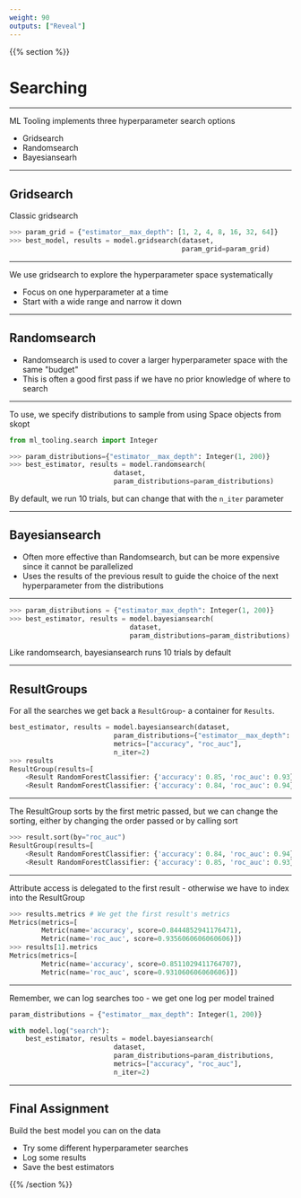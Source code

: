 ```yaml
---
weight: 90
outputs: ["Reveal"]
---
```


{{% section %}}

# Searching

---

ML Tooling implements three hyperparameter search options

- Gridsearch
- Randomsearch
- Bayesiansearh

---

## Gridsearch

Classic gridsearch

```python
>>> param_grid = {"estimator__max_depth": [1, 2, 4, 8, 16, 32, 64]}
>>> best_model, results = model.gridsearch(dataset, 
                                           param_grid=param_grid)
```

---

We use gridsearch to explore the hyperparameter space systematically

- Focus on one hyperparameter at a time
- Start with a wide range and narrow it down

---

## Randomsearch

- Randomsearch is used to cover a larger hyperparameter space with the same "budget"
- This is often a good first pass if we have no prior knowledge of where to search

---

To use, we specify distributions to sample from using Space objects from skopt

```python
from ml_tooling.search import Integer

>>> param_distributions={"estimator__max_depth": Integer(1, 200)}
>>> best_estimator, results = model.randomsearch(
                          dataset,
                          param_distributions=param_distributions)
```

By default, we run 10 trials, but can change that with the `n_iter` parameter

---

## Bayesiansearch

- Often more effective than Randomsearch, but can be more expensive since it cannot be parallelized
- Uses the results of the previous result to guide the choice of the next hyperparameter from the distributions

---

```python
>>> param_distributions = {"estimator_max_depth": Integer(1, 200)}
>>> best_estimator, results = model.bayesiansearch(
                              dataset,
                              param_distributions=param_distributions)
```

Like randomsearch, bayesiansearch runs 10 trials by default

---

## ResultGroups

For all the searches we get back a `ResultGroup`- a container for `Results`.

```python
best_estimator, results = model.bayesiansearch(dataset,
                          param_distributions={"estimator__max_depth": Integer(1, 200)},
                          metrics=["accuracy", "roc_auc"],
                          n_iter=2)
>>> results
ResultGroup(results=[
    <Result RandomForestClassifier: {'accuracy': 0.85, 'roc_auc': 0.93}>,
    <Result RandomForestClassifier: {'accuracy': 0.84, 'roc_auc': 0.94}>])
```

---

The ResultGroup sorts by the first metric passed, but we can change the sorting, either by changing the order passed
or by calling sort

```python
>>> result.sort(by="roc_auc")
ResultGroup(results=[
    <Result RandomForestClassifier: {'accuracy': 0.84, 'roc_auc': 0.94}>,
    <Result RandomForestClassifier: {'accuracy': 0.85, 'roc_auc': 0.93}>])
```

---

Attribute access is delegated to the first result - otherwise we have to index into the ResultGroup

```python
>>> results.metrics # We get the first result's metrics
Metrics(metrics=[
        Metric(name='accuracy', score=0.8444852941176471),
        Metric(name='roc_auc', score=0.9356060606060606)])
>>> results[1].metrics
Metrics(metrics=[
        Metric(name='accuracy', score=0.8511029411764707),
        Metric(name='roc_auc', score=0.931060606060606)])
```

---

Remember, we can log searches too - we get one log per model trained

```python
param_distributions = {"estimator__max_depth": Integer(1, 200)}

with model.log("search"):
    best_estimator, results = model.bayesiansearch(
                          dataset,
                          param_distributions=param_distributions,
                          metrics=["accuracy", "roc_auc"],
                          n_iter=2)
```

---

## Final Assignment

Build the best model you can on the data

- Try some different hyperparameter searches
- Log some results
- Save the best estimators

{{% /section %}}